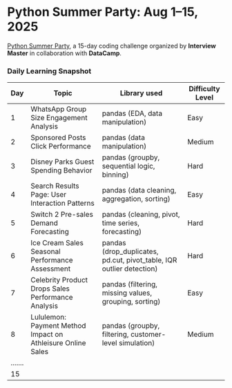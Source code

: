 # Python Summer Party: Aug 1–15, 2025

[Python Summer Party](https://www.interviewmaster.ai/python-party/home/), a 15-day coding challenge organized by **Interview Master** in collaboration with **DataCamp**.

### Daily Learning Snapshot

| Day | Topic | Library used | Difficulty Level |
|-----------------|----------------------|-----------------|-----------------|
| 1 | WhatsApp Group Size Engagement Analysis | pandas (EDA, data manipulation) | Easy |
| 2 | Sponsored Posts Click Performance | pandas (data manipulation) | Medium |
| 3 | Disney Parks Guest Spending Behavior | pandas (groupby, sequential logic, binning) | Hard |
| 4 | Search Results Page: User Interaction Patterns | pandas (data cleaning, aggregation, sorting) | Easy |
| 5 | Switch 2 Pre-sales Demand Forecasting | pandas (cleaning, pivot, time series, forecasting) | Hard |
| 6 | Ice Cream Sales Seasonal Performance Assessment | pandas (drop_duplicates, pd.cut, pivot_table, IQR outlier detection) | Hard |
| 7 | Celebrity Product Drops Sales Performance Analysis | pandas (filtering, missing values, grouping, sorting) | Easy |
| 8 | Lululemon: Payment Method Impact on Athleisure Online Sales | pandas (groupby, filtering, customer-level simulation) | Medium |
| ....... |  |  |  |
| 15 |  |  |  |